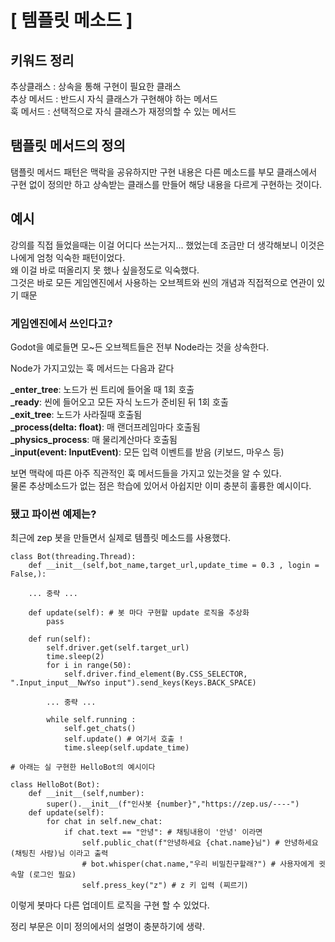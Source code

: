 
#  [ 템플릿 메소드 ]

## 키워드 정리
추상클래스 : 상속을 통해 구현이 필요한 클래스  
추상 메서드 : 반드시 자식 클래스가 구현해야 하는 메서드  
훅 메서드 : 선택적으로 자식 클래스가 재정의할 수 있는 메서드  

## 탬플릿 메서드의 정의
탬플릿 메서드 패턴은 맥락을 공유하지만 구현 내용은 다른 메소드를 부모 클래스에서  
구현 없이 정의만 하고 상속받는 클래스를 만들어 해당 내용을 다르게 구현하는 것이다.  

## 예시
강의를 직접 들었을때는 이걸 어디다 쓰는거지... 했었는데 조금만 더 생각해보니 이것은 나에게 엄청 익숙한 패턴이었다.  
왜 이걸 바로 떠올리지 못 했나 싶을정도로 익숙했다.  
그것은 바로 모든 게임엔진에서 사용하는 오브젝트와 씬의 개념과 직접적으로 연관이 있기 때문  

### 게임엔진에서 쓰인다고?

Godot을 예로들면 모~든 오브젝트들은 전부 Node라는 것을 상속한다.  

Node가 가지고있는 훅 메서드는 다음과 같다  

**_enter_tree**: 노드가 씬 트리에 들어올 때 1회 호출  
**_ready**: 씬에 들어오고 모든 자식 노드가 준비된 뒤 1회 호출  
**_exit_tree**: 노드가 사라질때 호출됨  
**_process(delta: float)**: 매 랜더프레임마다 호출됨  
**_physics_process**: 매 물리계산마다 호출됨  
**_input(event: InputEvent)**: 모든 입력 이벤트를 받음 (키보드, 마우스 등)  

보면 맥락에 따른 아주 직관적인 훅 메서드들을 가지고 있는것을 알 수 있다.  
물론 추상메소드가 없는 점은 학습에 있어서 아쉽지만 이미 충분히 훌륭한 예시이다.  

### 됐고 파이썬 예제는?

최근에 zep 봇을 만들면서 실제로 템플릿 메소드를 사용했다.  
```
class Bot(threading.Thread):
    def __init__(self,bot_name,target_url,update_time = 0.3 , login = False,):

    ... 중략 ...

    def update(self): # 봇 마다 구현할 update 로직을 추상화
        pass

    def run(self):
        self.driver.get(self.target_url)
        time.sleep(2)
        for i in range(50):
            self.driver.find_element(By.CSS_SELECTOR, ".Input_input__NwYso input").send_keys(Keys.BACK_SPACE)
        
        ... 중략 ...
    
        while self.running :
            self.get_chats()
            self.update() # 여기서 호출 !
            time.sleep(self.update_time)

# 아래는 실 구현한 HelloBot의 예시이다

class HelloBot(Bot):
    def __init__(self,number):
        super().__init__(f"인사봇 {number}","https://zep.us/----")
    def update(self):
        for chat in self.new_chat:
            if chat.text == "안녕": # 채팅내용이 '안녕' 이라면
                self.public_chat(f"안녕하세요 {chat.name}님") # 안녕하세요 (채팅친 사람)님 이라고 출력
                # bot.whisper(chat.name,"우리 비밀친구할래?") # 사용자에게 귓속말 (로그인 필요)
                self.press_key("z") # z 키 입력 (찌르기)
```


이렇게 봇마다 다른 업데이트 로직을 구현 할 수 있었다.  

정리 부문은 이미 정의에서의 설명이 충분하기에 생략.  


